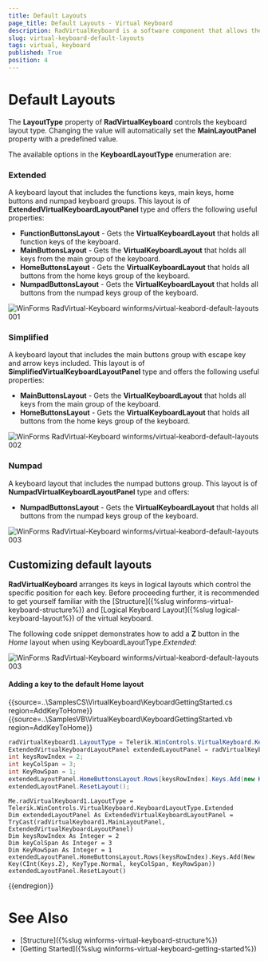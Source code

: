 ```yaml
---
title: Default Layouts
page_title: Default Layouts - Virtual Keyboard
description: RadVirtualKeyboard is a software component that allows the input of characters without the need for physical keys. 
slug: virtual-keyboard-default-layouts
tags: virtual, keyboard
published: True
position: 4 
---
```


# Default Layouts

The **LayoutType** property of **RadVirtualKeyboard** controls the keyboard layout type. Changing the value will automatically set the **MainLayoutPanel** property with a predefined value.

The available options in the **KeyboardLayoutType** enumeration are:

### **Extended** 
A keyboard layout that includes the functions keys, main keys, home buttons and numpad keyboard groups. This layout is of **ExtendedVirtualKeyboardLayoutPanel** type and offers the following useful properties:

* **FunctionButtonsLayout** - Gets the **VirtualKeyboardLayout** that holds all function keys of the keyboard.
* **MainButtonsLayout** - Gets the **VirtualKeyboardLayout** that holds all keys from the main group of the keyboard.
* **HomeButtonsLayout** - Gets the **VirtualKeyboardLayout** that holds all buttons from the home keys group of the keyboard.
* **NumpadButtonsLayout** - Gets the **VirtualKeyboardLayout** that holds all buttons from the numpad keys group of the keyboard.

![WinForms RadVirtual-Keyboard winforms/virtual-keabord-default-layouts 001](images/virtual-keabord-default-layouts001.png) 

### **Simplified**
A keyboard layout that includes the main buttons group with escape key and arrow keys included. This layout is of **SimplifiedVirtualKeyboardLayoutPanel** type and offers the following useful properties:
* **MainButtonsLayout** - Gets the **VirtualKeyboardLayout** that holds all keys from the main group of the keyboard.
* **HomeButtonsLayout** - Gets the **VirtualKeyboardLayout** that holds all buttons from the home keys group of the keyboard.

![WinForms RadVirtual-Keyboard winforms/virtual-keabord-default-layouts 002](images/virtual-keabord-default-layouts002.png) 

### **Numpad**
A keyboard layout that includes the numpad buttons group. This layout is of **NumpadVirtualKeyboardLayoutPanel** type and offers:
* **NumpadButtonsLayout** - Gets the **VirtualKeyboardLayout** that holds all buttons from the numpad keys group of the keyboard.

![WinForms RadVirtual-Keyboard winforms/virtual-keabord-default-layouts 003](images/virtual-keabord-default-layouts003.png) 

## Customizing default layouts

**RadVirtualKeyboard** arranges its keys in logical layouts which control the specific position for each key. Before proceeding further, it is recommended to get yourself familiar with the [Structure]({%slug winforms-virtual-keyboard-structure%}) and [Logical Keyboard Layout]({%slug logical-keyboard-layout%}) of the virtual keyboard. 

The following code snippet demonstrates how to add a **Z** button in the *Home* layout when using KeyboardLayoutType.*Extended*:

![WinForms RadVirtual-Keyboard winforms/virtual-keabord-default-layouts 003](images/virtual-keabord-default-layouts004.png) 


#### Adding a key to the default Home layout

{{source=..\SamplesCS\VirtualKeyboard\KeyboardGettingStarted.cs region=AddKeyToHome}} 
{{source=..\SamplesVB\VirtualKeyboard\KeyboardGettingStarted.vb region=AddKeyToHome}}

````C#
radVirtualKeyboard1.LayoutType = Telerik.WinControls.VirtualKeyboard.KeyboardLayoutType.Extended;
ExtendedVirtualKeyboardLayoutPanel extendedLayoutPanel = radVirtualKeyboard1.MainLayoutPanel as ExtendedVirtualKeyboardLayoutPanel;
int keysRowIndex = 2;
int keyColSpan = 3;
int KeyRowSpan = 1;
extendedLayoutPanel.HomeButtonsLayout.Rows[keysRowIndex].Keys.Add(new Key((int)Keys.Z, KeyType.Normal, keyColSpan, KeyRowSpan));
extendedLayoutPanel.ResetLayout();

````
````VB.NET
Me.radVirtualKeyboard1.LayoutType = Telerik.WinControls.VirtualKeyboard.KeyboardLayoutType.Extended
Dim extendedLayoutPanel As ExtendedVirtualKeyboardLayoutPanel = TryCast(radVirtualKeyboard1.MainLayoutPanel, ExtendedVirtualKeyboardLayoutPanel)
Dim keysRowIndex As Integer = 2
Dim keyColSpan As Integer = 3
Dim KeyRowSpan As Integer = 1
extendedLayoutPanel.HomeButtonsLayout.Rows(keysRowIndex).Keys.Add(New Key(CInt(Keys.Z), KeyType.Normal, keyColSpan, KeyRowSpan))
extendedLayoutPanel.ResetLayout()

```` 

{{endregion}}

# See Also

* [Structure]({%slug winforms-virtual-keyboard-structure%})
* [Getting Started]({%slug winforms-virtual-keyboard-getting-started%})
 
        
